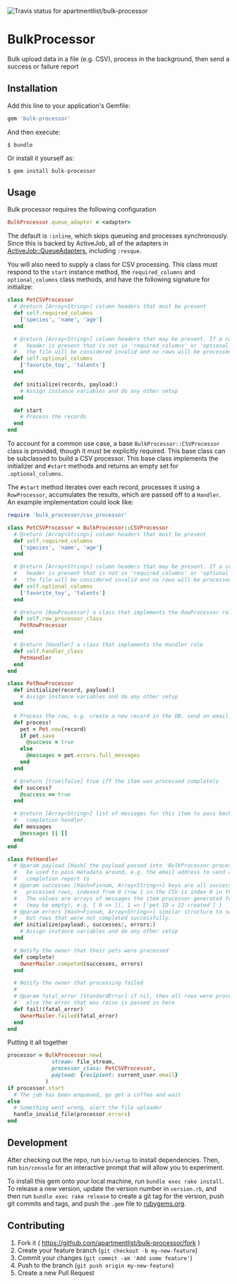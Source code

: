 ![Travis status for apartmentlist/bulk-processor](https://travis-ci.org/apartmentlist/bulk-processor.svg?branch=master)


# BulkProcessor

Bulk upload data in a file (e.g. CSV), process in the background, then send a
success or failure report

## Installation

Add this line to your application's Gemfile:

```ruby
gem 'bulk-processor'
```

And then execute:

    $ bundle

Or install it yourself as:

    $ gem install bulk-processor

## Usage

Bulk processor requires the following configuration

```ruby
BulkProcessor.queue_adapter = <adapter>
```

The default is `:inline`, which skips queueing and processes synchronously. Since
this is backed by ActiveJob, all of the adapters in [ActiveJob::QueueAdapters]( http://api.rubyonrails.org/classes/ActiveJob/QueueAdapters.html ),
including `:resque`.

You will also need to supply a class for CSV processing. This class must respond to the
`start` instance method, the `required_columns` and `optional_columns` class methods,
and have the following signature for initialize:

```ruby
class PetCSVProcessor
  # @return [Array<String>] column headers that must be present
  def self.required_columns
    ['species', 'name', 'age']
  end

  # @return [Array<String>] column headers that may be present. If a column
  #   header is present that is not in 'required_columns' or 'optional_columns',
  #   the file will be considered invalid and no rows will be processed.
  def self.optional_columns
    ['favorite_toy', 'talents']
  end

  def initialize(records, payload:)
    # Assign instance variables and do any other setup
  end

  def start
    # Process the records
  end
end
```

To account for a common use case, a base `BulkProcessor::CSVProcessor` class is provided,
though it must be explicitly required. This base class can be subclassed to build a CSV processor.
This base class implements the initializer and `#start` methods and returns an empty set for `.optional_columns`.

The `#start` method iterates over each record, processes it using a `RowProcessor`,
accumulates the results, which are passed off to a `Handler`. An example
implementation could look like:

```ruby
require 'bulk_processor/csv_processor'

class PetCSVProcessor < BulkProcessor::CSVProcessor
  # @return [Array<String>] column headers that must be present
  def self.required_columns
    ['species', 'name', 'age']
  end

  # @return [Array<String>] column headers that may be present. If a column
  #   header is present that is not in 'required_columns' or 'optional_columns',
  #   the file will be considered invalid and no rows will be processed.
  def self.optional_columns
    ['favorite_toy', 'talents']
  end

  # @return [RowProcessor] a class that implements the RowProcessor role
  def self.row_processor_class
    PetRowProcessor
  end

  # @return [Handler] a class that implements the Handler role
  def self.handler_class
    PetHandler
  end
end

class PetRowProcessor
  def initialize(record, payload:)
    # Assign instance variables and do any other setup
  end

  # Process the row, e.g. create a new record in the DB, send an email, etc
  def process!
    pet = Pet.new(record)
    if pet.save
      @success = true
    else
      @messages = pet.errors.full_messages
    end
  end

  # @return [true|false] true iff the item was processed completely
  def success?
    @success == true
  end

  # @return [Array<String>] list of messages for this item to pass back to the
  #   completion handler.
  def messages
    @messages || []
  end
end

class PetHandler
  # @param payload [Hash] the payload passed into 'BulkProcessor.process', can
  #   be used to pass metadata around, e.g. the email address to send a
  #   completion report to
  # @param successes [Hash<Fixnum, Array<String>>] keys are all successfully
  #   processed rows, indexed from 0 (row 1 in the CSV is index 0 in this hash)
  #   The values are arrays of messages the item processor generated for the row
  #   (may be empty), e.g. { 0 => [], 1 => ['pet ID = 22 created'] }
  # @param errors [Hash<Fixnum, Array<String>>] similar structure to successes,
  #   but rows that were not completed successfully.
  def initialize(payload:, successes:, errors:)
    # Assign instance variables and do any other setup
  end

  # Notify the owner that their pets were processed
  def complete!
    OwnerMailer.competed(successes, errors)
  end

  # Notify the owner that processing failed
  #
  # @param fatal_error [StandardError] if nil, then all rows were processed,
  #   else the error that was raise is passed in here
  def fail!(fatal_error)
    OwnerMailer.failed(fatal_error)
  end
end
```

Putting it all together

```ruby
processor = BulkProcessor.new(
              stream: file_stream,
              processor_class: PetCSVProcessor,
              payload: {recipient: current_user.email}
            )
if processor.start
  # The job has been enqueued, go get a coffee and wait
else
  # Something went wrong, alert the file uploader
  handle_invalid_file(processor.errors)
end
```

## Development

After checking out the repo, run `bin/setup` to install dependencies. Then, run `bin/console` for an interactive prompt that will allow you to experiment.

To install this gem onto your local machine, run `bundle exec rake install`. To release a new version, update the version number in `version.rb`, and then run `bundle exec rake release` to create a git tag for the version, push git commits and tags, and push the `.gem` file to [rubygems.org](https://rubygems.org).

## Contributing

1. Fork it ( https://github.com/apartmentlist/bulk-processor/fork )
2. Create your feature branch (`git checkout -b my-new-feature`)
3. Commit your changes (`git commit -am 'Add some feature'`)
4. Push to the branch (`git push origin my-new-feature`)
5. Create a new Pull Request
